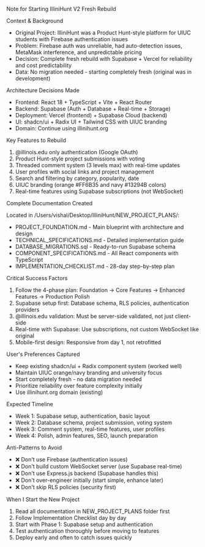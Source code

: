 Note for Starting IlliniHunt V2 Fresh Rebuild

  Context & Background

  - Original Project: IlliniHunt was a Product Hunt-style platform for UIUC students with Firebase authentication
  issues
  - Problem: Firebase auth was unreliable, had auto-detection issues, MetaMask interference, and unpredictable
  pricing
  - Decision: Complete fresh rebuild with Supabase + Vercel for reliability and cost predictability
  - Data: No migration needed - starting completely fresh (original was in development)

  Architecture Decisions Made

  - Frontend: React 18 + TypeScript + Vite + React Router
  - Backend: Supabase (Auth + Database + Real-time + Storage)
  - Deployment: Vercel (frontend) + Supabase Cloud (backend)
  - UI: shadcn/ui + Radix UI + Tailwind CSS with UIUC branding
  - Domain: Continue using illinihunt.org

  Key Features to Rebuild

  1. @illinois.edu only authentication (Google OAuth)
  2. Product Hunt-style project submissions with voting
  3. Threaded comment system (3 levels max) with real-time updates
  4. User profiles with social links and project management
  5. Search and filtering by category, popularity, date
  6. UIUC branding (orange #FF6B35 and navy #13294B colors)
  7. Real-time features using Supabase subscriptions (not WebSocket)

  Complete Documentation Created

  Located in /Users/vishal/Desktop/IlliniHunt/NEW_PROJECT_PLANS/:
  - PROJECT_FOUNDATION.md - Main blueprint with architecture and design
  - TECHNICAL_SPECIFICATIONS.md - Detailed implementation guide
  - DATABASE_MIGRATIONS.sql - Ready-to-run Supabase schema
  - COMPONENT_SPECIFICATIONS.md - All React components with TypeScript
  - IMPLEMENTATION_CHECKLIST.md - 28-day step-by-step plan

  Critical Success Factors

  1. Follow the 4-phase plan: Foundation → Core Features → Enhanced Features → Production Polish
  2. Supabase setup first: Database schema, RLS policies, authentication providers
  3. @illinois.edu validation: Must be server-side validated, not just client-side
  4. Real-time with Supabase: Use subscriptions, not custom WebSocket like original
  5. Mobile-first design: Responsive from day 1, not retrofitted

  User's Preferences Captured

  - Keep existing shadcn/ui + Radix component system (worked well)
  - Maintain UIUC orange/navy branding and university focus
  - Start completely fresh - no data migration needed
  - Prioritize reliability over feature complexity initially
  - Use illinihunt.org domain (existing)

  Expected Timeline

  - Week 1: Supabase setup, authentication, basic layout
  - Week 2: Database schema, project submission, voting system
  - Week 3: Comment system, real-time features, user profiles
  - Week 4: Polish, admin features, SEO, launch preparation

  Anti-Patterns to Avoid

  - ❌ Don't use Firebase (authentication issues)
  - ❌ Don't build custom WebSocket server (use Supabase real-time)
  - ❌ Don't use Express.js backend (Supabase handles this)
  - ❌ Don't over-engineer initially (start simple, enhance later)
  - ❌ Don't skip RLS policies (security first)

  When I Start the New Project

  1. Read all documentation in NEW_PROJECT_PLANS folder first
  2. Follow Implementation Checklist day by day
  3. Start with Phase 1: Supabase setup and authentication
  4. Test authentication thoroughly before moving to features
  5. Deploy early and often to catch issues quickly

